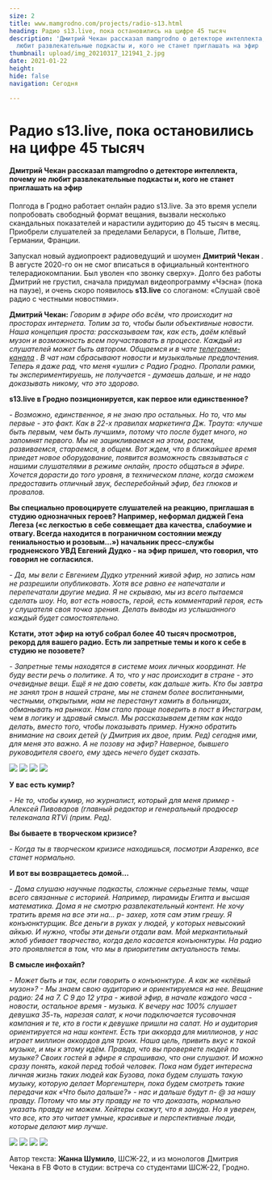 ```yaml
---
size: 2
title: www.mamgrodno.com/projects/radio-s13.html
heading: Радио s13.live, пока остановились на цифре 45 тысяч
description: 'Дмитрий Чекан рассказал mamgrodno о детекторе интеллекта, почему не
  любит развлекательные подкасты и, кого не станет приглашать на эфир  '
thumbnail: upload/img_20210317_121941_2.jpg
date: 2021-01-22
height: 
hide: false
navigation: Сегодня

---
```

# **Радио s13.live, пока остановились на цифре 45 тысяч**

#### Дмитрий Чекан рассказал mamgrodno о детекторе интеллекта, почему не любит развлекательные подкасты и, кого не станет приглашать на эфир

Полгода в Гродно работает онлайн радио s13.live. За это время успели попробовать свободный формат вещания, вызвали несколько скандальных показателей и нарастили аудиторию до 45 тысяч в месяц. Приобрели слушателей за пределами Беларуси, в Польше, Литве, Германии, Франции.

Запускал новый аудиопроект радиоведущий и шоумен **Дмитрий Чекан** . В августе 2020-го он не смог вписаться в официальный контентного телерадиокомпании. Был уволен «по звонку сверху». Долго без работы Дмитрий не грустил, сначала придумал видеопрограмму «Чэсна» (пока на паузе), и очень скоро появилось **s13.live** со слоганом: «Слушай своё радио с честными новостями».

**Дмитрий Чекан:** _Говорим в эфире обо всём, что происходит на просторах интернета. Топим за то, чтобы были объективные новости. Наша концепция проста: рассказываем так, как есть, даём клёвый музон и возможность всем поучаствовать в процессе. Каждый из слушателей может быть автором. Общаемся и в чате [телеграмм-канала](https://t.me/s13radio) . В чат нам сбрасывают новости и музыкальные предпочтения. Теперь я даже рад, что меня «ушли» с Радио Гродно. Пропали рамки, ты экспериментируешь, не получается - думаешь дальше, и не надо доказывать никому, что это здорово._

**s13.live в Гродно позиционируется, как первое или единственное?**

_- Возможно, единственное, я не знаю про остальных. Но то, что мы первые - это факт. Как в 22-х правилах маркетинга Дж. Траута: «лучше быть первым, чем быть лучшим», потому что после будет много, но запомнят первого. Мы не зацикливаемся на этом, растем, развиваемся, стараемся, в общем. Вот ждем, что в ближайшее время приедет новое оборудование, появится возможность связываться с нашими слушателями в режиме онлайн, просто общаться в эфире. Хочется дорасти до того уровня, в техническом плане, когда сможем предоставить отличный звук, бесперебойный эфир, без глюков и провалов._

**Вы специально провоцируете слушателей на реакцию, приглашая в студию однозначных героев? Например, неформал диджей Гена Легеза («с легкостью в себе совмещает два качества, слабоумие и отвагу. Всегда находится в пограничном состоянии между гениальностью и розовым…») начальник пресс-службы гродненского УВД Евгений Дудко - на эфир пришел, что говорил, что говорил не согласился.**

_- Да, мы вели с Евгением Дудко утренний живой эфир, но запись нам не разрешили опубликовать. Хотя все равно ее напечатали и перепечатали другие медиа. Я не скрываю, мы из всего пытаемся сделать шоу. Но, вот есть новость, герой, есть комментарий героя, есть у слушателя своя точка зрения. Делать выводы из услышанного каждый будет самостоятельно._

**Кстати, этот эфир на ютуб собрал более 40 тысяч просмотров, рекорд для вашего радио. Есть ли запретные темы и кого к себе в студию не позовете?**

_- Запретные темы находятся в системе моих личных координат. Не буду вести речь о политике. А то, что у нас происходит в стране - это очевидные вещи. Ещё я не даю советы, как дальше жить. Кто бы завтра не занял трон в нашей стране, мы не станем более воспитанными, честными, открытыми, нам не перестанут хамить в больницах, обманывать на рынках. Нам стало проще поверить в пост в Инстаграм, чем в логику и здравый смысл. Мы рассказываем детям как надо делать, вместо того, чтобы показывать пример. Нужно обратить внимание на своих детей (у Дмитрия их двое, прим. Ред) сегодня ими, для меня это важно. А не позову на эфир? Наверное, бывшего руководителя своего, ему здесь нечего будет сказать._

<div class="gallery4">
<!-- Смените gallery2 на gallery3 или gallery4, цифра определяет количество картинок в одном ряду -->
<a href="https://imgur.com/xNTx1rG"><img src="https://i.imgur.com/xNTx1rG.jpg"></a>
<a href="https://imgur.com/cb5NMpS"><img src="https://i.imgur.com/cb5NMpS.jpg"></a>
<a href="https://imgur.com/aC3zE53"><img src="https://i.imgur.com/aC3zE53.jpg"></a>
<a href="https://imgur.com/DxlZE8v"><img src="https://i.imgur.com/DxlZE8v.jpg"></a>
</div>

**У вас есть кумир?**

_- Не то, чтобы кумир, но журналист, который для меня пример - Алексей Пивоваров (главный редактор и генеральный продюсер телеканала RTVi (прим. Ред)._

**Вы бываете в творческом кризисе?**

_- Когда ты в творческом кризисе находишься, посмотри Азаренко, все станет нормально._

**И вот вы возвращаетесь домой…**

_- Дома слушаю научные подкасты, сложные серьезные темы, чаще всего связанные с историей. Например, пирамиды Египта и высшая математика. Дома я не смотрю развлекательный контент. Не хочу тратить время на все эти на… р- захер, хотя сам этим грешу. Я конъюнктурщик. Все деньги в руках у людей, у которых невысокий айкью. И нужно, чтобы эти деньги отдали вам. Мой меркантильный жлоб убивает творчество, когда дело касается конъюнктуры. На радио это проявляется в том, что мы в приоритетим актуальность темы._

**В смысле инфохайп?**

_- Может быть и так, если говорить о конъюнктуре. А как же «клёвый музон»? - Мы знаем свою аудиторию и ориентируемся на нее. Вещание радио: 24 на 7. С 9 до 12 утра - живой эфир, в начале каждого часа - новости, остальное время - музыка. К вечеру нас 100% слушает девушка 35-ть, нарезая салат, к ночи подключается тусовочная кампания и те, кто в гости к девушке пришли на салат. Но и аудитория ориентируется на наш контент. Есть три аккорда для миллионов, у нас играет миллион аккордов для троих. Наша цель, привить вкус к такой музыке, и мы к этому идём. Правда, что вы проверяете людей по музыке? Своих гостей в эфире я спрашиваю, что они слушают. И можно сразу понять, какой перед тобой человек. Пока нам будет интересна личная жизнь таких людей как Бузова, пока будем слушать такую музыку, которую делает Моргенштерн, пока будем смотреть такие передачи как «Что было дальше?» - нас и дальше будут п- @ за нашу правду. Потому что мы эту правду не то что доказать, нормально указать правду не можем. Хейтеры скажут, что я зануда. Но я уверен, что все, кто это читает умные, красивые и перспективные люди, которые делают мир лучше._

<div class="gallery4">
<!-- Смените gallery2 на gallery3 или gallery4, цифра определяет количество картинок в одном ряду -->
<a href="https://imgur.com/Ae3N2x3"><img src="https://i.imgur.com/Ae3N2x3.jpg"></a>
<a href="https://imgur.com/k7zp9fD"><img src="https://i.imgur.com/k7zp9fD.jpg"></a>
<a href="https://imgur.com/swc55Xn"><img src="https://i.imgur.com/swc55Xn.jpg"></a>
<a href="https://imgur.com/pupq7yY"><img src="https://i.imgur.com/pupq7yY.jpg"></a>
</div>

Автор текста: **Жанна Шумило**, ШСЖ-22, и из монологов Дмитрия Чекана в FB Фото в студии: встреча со студентами ШСЖ-22, Гродно.
